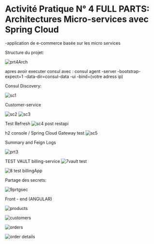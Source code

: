 # Activité Pratique N° 4 FULL PARTS: Architectures Micro-services avec Spring Cloud 
-application de e-commerce basée sur les micro services

Structure du projet:


![prt4Arch](https://github.com/YoussefDinar/Dinar-Youssef-JEE-2/assets/94021293/5f0aea97-0da6-499d-b953-07c27b9e28d9)


apres avoir executer consul avec : consul agent -server -bootstrap-expect=1 -data-dir=consul-data -ui -bind=(votre adress ip)



Consul Discovery:

![sc1](https://github.com/YoussefDinar/Dinar-Youssef-JEE-2/assets/94021293/91f8dc49-39dc-4851-aedf-a4c98e1a8243)


Customer-service

![sc2](https://github.com/YoussefDinar/Dinar-Youssef-JEE-2/assets/94021293/c8eac67f-c4c7-4b59-97da-b732eb27d1b2)
![sc3](https://github.com/YoussefDinar/Dinar-Youssef-JEE-2/assets/94021293/d8462936-1642-44b3-af36-98f29562d588)

Test Refresh
![sc4 post restapi](https://github.com/YoussefDinar/Dinar-Youssef-JEE-2/assets/94021293/53a207cd-644a-406f-8d3c-876415987b50)


h2 console / Spring Cloud Gateway test
![sc5](https://github.com/YoussefDinar/Dinar-Youssef-JEE-2/assets/94021293/21a72bbc-a959-4f02-a47f-99617bd69292)


Summary and Feign Logs

![prt3](https://github.com/YoussefDinar/Dinar-Youssef-JEE-2/assets/94021293/e18c47e9-c298-42ca-9e37-caa3ebaaf668)

TEST VAULT billing-service
![7vault test](https://github.com/YoussefDinar/Dinar-Youssef-JEE-2/assets/94021293/b7070630-71db-43c7-9d9f-aa2334139567)


![8 test billingApp](https://github.com/YoussefDinar/Dinar-Youssef-JEE-2/assets/94021293/99a63da6-e3bd-41c2-8f2d-571c1209ae4c)


Partage des secrets:


![9prtgsec](https://github.com/YoussefDinar/Dinar-Youssef-JEE-2/assets/94021293/303872bb-dabc-42d9-a458-77032c4d39e6)


Front - end (ANGULAR)



![products](https://github.com/YoussefDinar/Dinar-Youssef-JEE-2/assets/94021293/2b6b927d-6afe-4eff-b882-71c68a141c72)


![customers](https://github.com/YoussefDinar/Dinar-Youssef-JEE-2/assets/94021293/5630020c-a3a8-4ac4-9db8-c612a7bea221)


![orders](https://github.com/YoussefDinar/Dinar-Youssef-JEE-2/assets/94021293/5da8eac1-ead9-44ca-8f04-3d5d77a4f7a4)


![order details](https://github.com/YoussefDinar/Dinar-Youssef-JEE-2/assets/94021293/2e6b6855-917c-473a-ae82-f97e838fa414)








